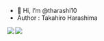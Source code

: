 - 👋 Hi, I’m @tharashi10
- Author : Takahiro Harashima
<!---
tharashi10/tharashi10 is a ✨ special ✨ repository because its `README.md` (this file) appears on your GitHub profile.
You can click the Preview link to take a look at your changes.
- 👀 I’m interested in ...
- 🌱 I’m currently learning ...
- 💞️ I’m looking to collaborate on ...
- 📫 How to reach me ...
--->


<a href="https://github.com/tharashi10/github-readme-stats">
  <img align="left" src="https://github-readme-stats.vercel.app/api?username=tharashi10&theme=react&show_icons=true&count_private=true" />
</a>
<a href="https://github.com/tharashi10/github-readme-stats">
  <img align="left" src="https://github-readme-stats.vercel.app/api/top-langs/?username=tharashi10&theme=react&hide=html,hcl" />
</a>

<!---
[![trophy](https://github-profile-trophy.vercel.app/?username=tharashi10&layout=compact&count_private=true&show_icons=true&theme=react)](https://github.com/tharashi10/github-profile-trophy)
--->

<!---
![GitHub Stats Card](https://github-readme-stats.vercel.app/api?username=tharashi10&show_icons=true&count_private=true)
![Top Languages Card](https://github-readme-stats.vercel.app/api/top-langs/?username=tharashi10&layout=compact)
![GitHub Extra Pins](https://github-readme-stats.vercel.app/api/pin/?username=tharashi10&repo=terraform)
--->
